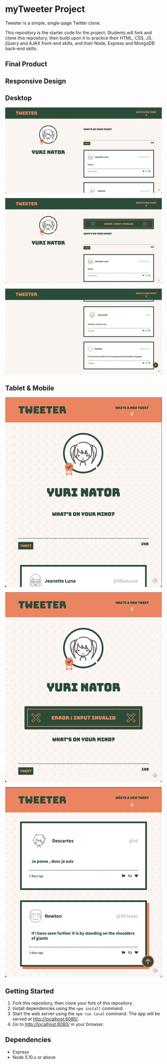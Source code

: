 # myTweeter Project

Tweeter is a simple, single-page Twitter clone.

This repository is the starter code for the project: Students will fork and clone this repository, then build upon it to practice their HTML, CSS, JS, jQuery and AJAX front-end skills, and their Node, Express and MongoDB back-end skills.

## Final Product

## Responsive Design

## Desktop

!["Landing"](https://github.com/colinpoon/tweeter/blob/master/public/images/README-IMGS/Screen%20Shot%202021-10-08%20at%204.01.40%20PM.png?raw=true)

!["Error"](https://github.com/colinpoon/tweeter/blob/master/public/images/README-IMGS/Screen%20Shot%202021-10-08%20at%204.01.48%20PM.png?raw=true)

!["Back To-Top"](https://raw.githubusercontent.com/colinpoon/tweeter/master/public/images/README-IMGS/Screen%20Shot%202021-10-08%20at%204.02.16%20PM.png)

## Tablet & Mobile

!["Landing"](https://github.com/colinpoon/tweeter/blob/master/public/images/README-IMGS/Screen%20Shot%202021-10-08%20at%204.02.44%20PM.png)

!["Error"](https://github.com/colinpoon/tweeter/blob/master/public/images/README-IMGS/Screen%20Shot%202021-10-08%20at%204.02.56%20PM.png?raw=true)

!["Back To-Top"](https://github.com/colinpoon/tweeter/blob/master/public/images/README-IMGS/Screen%20Shot%202021-10-08%20at%204.03.05%20PM.png?raw=true)

  
## Getting Started

1. Fork this repository, then clone your fork of this repository.
2. Install dependencies using the `npm install` command.
3. Start the web server using the `npm run local` command. The app will be served at <http://localhost:8080/>.
4. Go to <http://localhost:8080/> in your browser.

## Dependencies

- Express
- Node 5.10.x or above


